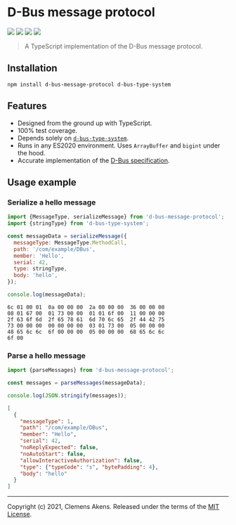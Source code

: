 # D-Bus message protocol

[![][ci-badge]][ci-link] [![][version-badge]][version-link]
[![][license-badge]][license-link] [![][types-badge]][types-link]

[ci-badge]:
  https://github.com/clebert/d-bus-message-protocol/workflows/CI/badge.svg
[ci-link]: https://github.com/clebert/d-bus-message-protocol
[version-badge]: https://badgen.net/npm/v/d-bus-message-protocol
[version-link]: https://www.npmjs.com/package/d-bus-message-protocol
[license-badge]: https://badgen.net/npm/license/d-bus-message-protocol
[license-link]:
  https://github.com/clebert/d-bus-message-protocol/blob/master/LICENSE
[types-badge]: https://badgen.net/npm/types/d-bus-message-protocol
[types-link]: https://github.com/clebert/d-bus-message-protocol

> A TypeScript implementation of the D-Bus message protocol.

## Installation

```
npm install d-bus-message-protocol d-bus-type-system
```

## Features

- Designed from the ground up with TypeScript.
- 100% test coverage.
- Depends solely on
  [`d-bus-type-system`](https://github.com/clebert/d-bus-type-system).
- Runs in any ES2020 environment. Uses `ArrayBuffer` and `bigint` under the
  hood.
- Accurate implementation of the
  [D-Bus specification](https://dbus.freedesktop.org/doc/dbus-specification.html#message-protocol).

## Usage example

### Serialize a hello message

```js
import {MessageType, serializeMessage} from 'd-bus-message-protocol';
import {stringType} from 'd-bus-type-system';

const messageData = serializeMessage({
  messageType: MessageType.MethodCall,
  path: '/com/example/DBus',
  member: 'Hello',
  serial: 42,
  type: stringType,
  body: 'hello',
});

console.log(messageData);
```

```
6c 01 00 01  0a 00 00 00  2a 00 00 00  36 00 00 00
08 01 67 00  01 73 00 00  01 01 6f 00  11 00 00 00
2f 63 6f 6d  2f 65 78 61  6d 70 6c 65  2f 44 42 75
73 00 00 00  00 00 00 00  03 01 73 00  05 00 00 00
48 65 6c 6c  6f 00 00 00  05 00 00 00  68 65 6c 6c
6f 00
```

### Parse a hello message

```js
import {parseMessages} from 'd-bus-message-protocol';

const messages = parseMessages(messageData);

console.log(JSON.stringify(messages));
```

```json
[
  {
    "messageType": 1,
    "path": "/com/example/DBus",
    "member": "Hello",
    "serial": 42,
    "noReplyExpected": false,
    "noAutoStart": false,
    "allowInteractiveAuthorization": false,
    "type": {"typeCode": "s", "bytePadding": 4},
    "body": "hello"
  }
]
```

---

Copyright (c) 2021, Clemens Akens. Released under the terms of the
[MIT License](https://github.com/clebert/d-bus-message-protocol/blob/master/LICENSE).

